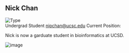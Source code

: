 ## Nick Chan

![Type](https://img.shields.io/badge/FileType-.ipynb-orange)  
  Undergrad Student
  nipchan@ucsc.edu
  Current Position: 
  
  Nick is now a garduate student in bioinformatics at UCSD. 

![image](https://user-images.githubusercontent.com/10063921/134780556-3dd77f89-8974-4256-9c20-f7d50d7dfa94.png)


